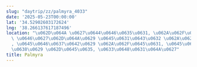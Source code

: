 ```yaml
---
slug: "daytrip/zz/palmyra_4033"
date: '2025-05-23T00:00:00'
lat: '34.52902603172624'
lng: '38.266137617187496'
location: "\u062D\u064A \u0627\u0644\u0646\u0635\u0631, \u062A\u062F\u0645\u0631,\
  \ \u0646\u0627\u062D\u064A\u0629 \u0645\u0631\u0643\u0632 \u062A\u062F\u0645\u0631\
  , \u0645\u0646\u0637\u0642\u0629 \u062A\u062F\u0645\u0631, \u0645\u062D\u0627\u0641\
  \u0638\u0629 \u062D\u0645\u0635, \u0633\u0648\u0631\u064A\u0627"
title: Palmyra
---
```



